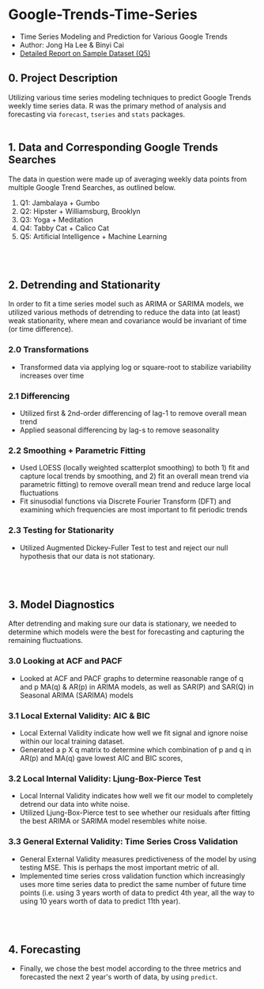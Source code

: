 # Google-Trends-Time-Series
- Time Series Modeling and Prediction for Various Google Trends
- Author: Jong Ha Lee & Binyi Cai
- [Detailed Report on Sample Dataset (Q5)](https://github.com/leyldy/Google-Trends-Time-Series/blob/master/report/STAT153_MT2_Report.pdf)

## 0. Project Description
Utilizing various time series modeling techniques to predict Google Trends weekly time series data. R was the primary method of analysis and forecasting via `forecast`, `tseries` and `stats` packages.
<br />
<br />


## 1. Data and Corresponding Google Trends Searches
The data in question were made up of averaging weekly data points from multiple Google Trend Searches, as outlined below.

1. Q1: Jambalaya + Gumbo
2. Q2: Hipster + Williamsburg, Brooklyn
3. Q3: Yoga + Meditation
4. Q4: Tabby Cat + Calico Cat
5. Q5: Artificial Intelligence + Machine Learning
<br />
<br />


## 2. Detrending and Stationarity
In order to fit a time series model such as ARIMA or SARIMA models, we utilized various methods of detrending to reduce the data into (at least) weak stationarity, where mean and covariance would be invariant of time (or time difference).

### 2.0 Transformations
- Transformed data via applying log or square-root to stabilize variability increases over time

### 2.1 Differencing
- Utilized first & 2nd-order differencing of lag-1 to remove overall mean trend
- Applied seasonal differencing by lag-s to remove seasonality

### 2.2 Smoothing + Parametric Fitting
- Used LOESS (locally weighted scatterplot smoothing) to both 1) fit and capture local trends by smoothing, and 2) fit an overall mean trend via parametric fitting) to remove overall mean trend and reduce large local fluctuations
- Fit sinusodial functions via Discrete Fourier Transform (DFT) and examining which frequencies are most important to fit periodic trends

### 2.3 Testing for Stationarity
- Utilized Augmented Dickey-Fuller Test to test and reject our null hypothesis that our data is not stationary.
<br />
<br /> 


## 3. Model Diagnostics
After detrending and making sure our data is stationary, we needed to determine which models were the best for forecasting and capturing the remaining fluctuations.

### 3.0 Looking at ACF and PACF
- Looked at ACF and PACF graphs to determine reasonable range of q and p MA(q) & AR(p) in ARIMA models, as well as SAR(P) and SAR(Q) in Seasonal ARIMA (SARIMA) models

### 3.1 Local External Validity: AIC & BIC
- Local External Validity indicate how well we fit signal and ignore noise within our local training dataset.
- Generated a p X q matrix to determine which combination of p and q in AR(p) and MA(q) gave lowest AIC and BIC scores,

### 3.2 Local Internal Validity: Ljung-Box-Pierce Test
- Local Internal Validity indicates how well we fit our model to completely detrend our data into white noise.
- Utilized Ljung-Box-Pierce test to see whether our residuals after fitting the best ARIMA or SARIMA model resembles white noise.

### 3.3 General External Validity: Time Series Cross Validation
- General External Validity measures predictiveness of the model by using testing MSE. This is perhaps the most important metric of all.
- Implemented time series cross validation function which increasingly uses more time series data to predict the same number of future time points (i.e. using 3 years worth of data to predict 4th year, all the way to using 10 years worth of data to predict 11th year).

<br />
<br /> 

## 4. Forecasting
- Finally, we chose the best model according to the three metrics and forecasted the next 2 year's worth of data, by using `predict`.
